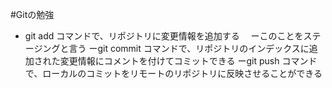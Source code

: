 #Gitの勉強
- git add コマンドで、リポジトリに変更情報を追加する
　ーこのことをステージングと言う
ーgit commit コマンドで、リポジトリのインデックスに追加された変更情報にコメントを付けてコミットできる
ーgit push コマンドで、ローカルのコミットをリモートのリポジトリに反映させることができる
